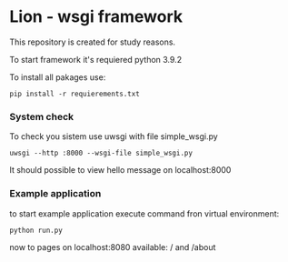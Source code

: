# Lion - wsgi framework

This repository is created for study reasons.

To start framework it's requiered python 3.9.2

To install all pakages use:

`pip install -r requierements.txt`

### System check

To check you sistem use uwsgi with file simple_wsgi.py

`uwsgi --http :8000 --wsgi-file simple_wsgi.py`

It should possible to view hello message on localhost:8000


### Example application

to start example application execute command fron virtual environment:

`python run.py`

now to pages on localhost:8080 available: / and /about
